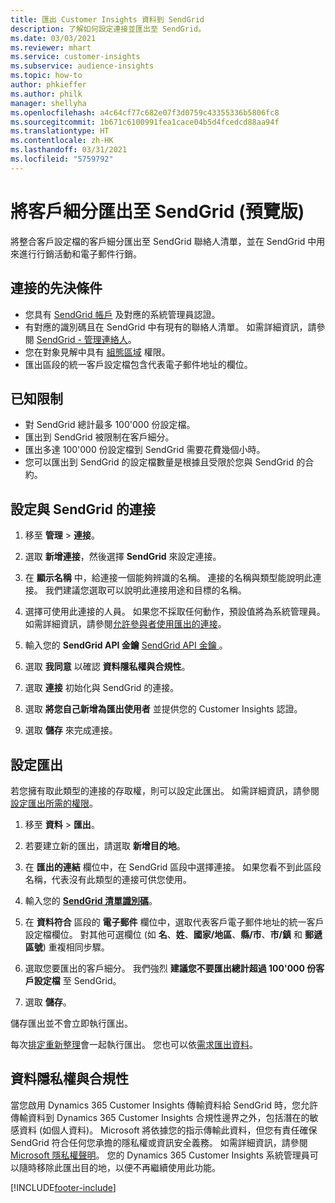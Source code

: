```yaml
---
title: 匯出 Customer Insights 資料到 SendGrid
description: 了解如何設定連接並匯出至 SendGrid。
ms.date: 03/03/2021
ms.reviewer: mhart
ms.service: customer-insights
ms.subservice: audience-insights
ms.topic: how-to
author: phkieffer
ms.author: philk
manager: shellyha
ms.openlocfilehash: a4c64cf77c682e07f3d0759c43355336b5806fc8
ms.sourcegitcommit: 1b671c6100991fea1cace04b5d4fcedcd88aa94f
ms.translationtype: HT
ms.contentlocale: zh-HK
ms.lasthandoff: 03/31/2021
ms.locfileid: "5759792"
---
```

# <a name="export-segments-to-sendgrid-preview"></a>將客戶細分匯出至 SendGrid (預覽版)

將整合客戶設定檔的客戶細分匯出至 SendGrid 聯絡人清單，並在 SendGrid 中用來進行行銷活動和電子郵件行銷。 

## <a name="prerequisites-for-a-connection"></a>連接的先決條件

-   您具有 [SendGrid 帳戶](https://sendgrid.com/) 及對應的系統管理員認證。
-   有對應的識別碼且在 SendGrid 中有現有的聯絡人清單。 如需詳細資訊，請參閱 [SendGrid - 管理連絡人](https://sendgrid.com/docs/ui/managing-contacts/create-and-manage-contacts/#manage-contacts)。
-   您在對象見解中具有 [組態區域](segments.md) 權限。
-   匯出區段的統一客戶設定檔包含代表電子郵件地址的欄位。

## <a name="known-limitations"></a>已知限制

- 對 SendGrid 總計最多 100'000 份設定檔。
- 匯出到 SendGrid 被限制在客戶細分。
- 匯出多達 100'000 份設定檔到 SendGrid 需要花費幾個小時。 
- 您可以匯出到 SendGrid 的設定檔數量是根據且受限於您與 SendGrid 的合約。

## <a name="set-up-connection-to-sendgrid"></a>設定與 SendGrid 的連接

1. 移至 **管理** > **連接**。

1. 選取 **新增連接**，然後選擇 **SendGrid** 來設定連接。

1. 在 **顯示名稱** 中，給連接一個能夠辨識的名稱。 連接的名稱與類型能說明此連接。 我們建議您選取可以說明此連接用途和目標的名稱。

1. 選擇可使用此連接的人員。 如果您不採取任何動作，預設值將為系統管理員。 如需詳細資訊，請參閱[允許參與者使用匯出的連接](connections.md#allow-contributors-to-use-a-connection-for-exports)。

1. 輸入您的 **SendGrid API 金鑰** [SendGrid API 金鑰 ](https://sendgrid.com/docs/ui/account-and-settings/api-keys/)。

1. 選取 **我同意** 以確認 **資料隱私權與合規性**。

1. 選取 **連接** 初始化與 SendGrid 的連接。

1. 選取 **將您自己新增為匯出使用者** 並提供您的 Customer Insights 認證。

1. 選取 **儲存** 來完成連接。

## <a name="configure-an-export"></a>設定匯出

若您擁有取此類型的連接的存取權，則可以設定此匯出。 如需詳細資訊，請參閱[設定匯出所需的權限](export-destinations.md#set-up-a-new-export)。

1. 移至 **資料** > **匯出**。

1. 若要建立新的匯出，請選取 **新增目的地**。

1. 在 **匯出的連結** 欄位中，在 SendGrid 區段中選擇連接。 如果您看不到此區段名稱，代表沒有此類型的連接可供您使用。

1. 輸入您的 **[SendGrid 清單識別碼](https://sendgrid.com/docs/ui/managing-contacts/create-and-manage-contacts/#manage-contacts)**。

1. 在 **資料符合** 區段的 **電子郵件** 欄位中，選取代表客戶電子郵件地址的統一客戶設定檔欄位。 對其他可選欄位 (如 **名**、**姓**、**國家/地區**、**縣/市**、**市/鎮** 和 **郵遞區號**) 重複相同步驟。

1. 選取您要匯出的客戶細分。 我們強烈 **建議您不要匯出總計超過 100'000 份客戶設定檔** 至 SendGrid。 

1. 選取 **儲存**。

儲存匯出並不會立即執行匯出。

每次[排定重新整理](system.md#schedule-tab)會一起執行匯出。 您也可以依[需求匯出資料](export-destinations.md#run-exports-on-demand)。 

## <a name="data-privacy-and-compliance"></a>資料隱私權與合規性

當您啟用 Dynamics 365 Customer Insights 傳輸資料給 SendGrid 時，您允許傳輸資料到 Dynamics 365 Customer Insights 合規性邊界之外，包括潛在的敏感資料 (如個人資料)。 Microsoft 將依據您的指示傳輸此資料，但您有責任確保 SendGrid 符合任何您承擔的隱私權或資訊安全義務。 如需詳細資訊，請參閱 [Microsoft 隱私權聲明](https://go.microsoft.com/fwlink/?linkid=396732)。
您的 Dynamics 365 Customer Insights 系統管理員可以隨時移除此匯出目的地，以便不再繼續使用此功能。


[!INCLUDE[footer-include](../includes/footer-banner.md)]